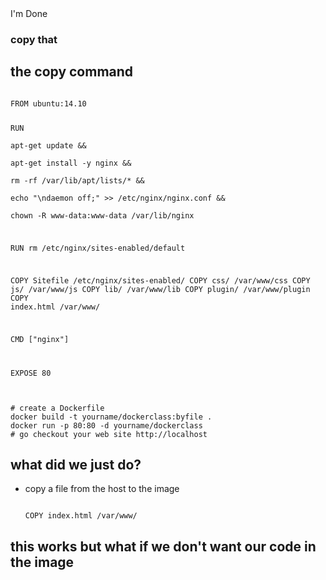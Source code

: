 <h2 style="position: relative; bottom: 430px;">Lab 12</h2> <a class="done-button" onclick="completeLab(12)">I'm Done</a>
<section>
<h3>copy that</h3>
</section>

<section>
<h2>the copy command</h2>
<pre><code data-trim contenteditable>
FROM ubuntu:14.10

RUN \
apt-get update && \
apt-get install -y nginx && \
rm -rf /var/lib/apt/lists/* && \
echo "\ndaemon off;" >> /etc/nginx/nginx.conf && \
chown -R www-data:www-data /var/lib/nginx

RUN rm /etc/nginx/sites-enabled/default

COPY Sitefile /etc/nginx/sites-enabled/
COPY css/       /var/www/css
COPY js/        /var/www/js
COPY lib/       /var/www/lib
COPY plugin/    /var/www/plugin
COPY index.html /var/www/

CMD ["nginx"]

EXPOSE 80
</code></pre>
<pre><code data-trim contenteditable>
# create a Dockerfile
docker build -t yourname/dockerclass:byfile .
docker run -p 80:80 -d yourname/dockerclass
# go checkout your web site http://localhost
</code></pre>
</section>

<section>
<h2>what did we just do?</h2>
<ul>
<li class="fragment">
copy a file from the host to the image
<pre><code data-trim contenteditable>
COPY index.html /var/www/
</code></pre>
</li>
</ul>
</section>

<section>
<h2>this works but what if we don't want our code in the image</h2>
</section>
